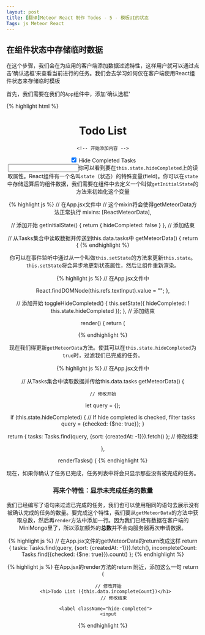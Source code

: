 ```yaml
---
layout: post
title: [翻译]Meteor React 制作 Todos - 5 - 模板UI的状态
Tags: js Meteor React
---
```


## 在组件状态中存储临时数据

在这个步骤，我们会在为应用的客户端添加数据过滤特性，这样用户就可以通过点击’确认选框‘来查看当前进行的任务。我们会去学习如何仅在客户端使用React组件状态来存储临时模板

首先，我们需要在我们的`App`组件中，添加’确认选框‘

{% highlight html %}
<!-- 在App.jsx 文件中 -->
<header>
  <h1>Todo List</h1>

	<!-- 开始添加内容 -->
  <label className="hide-completed">
    <input
      type="checkbox"
      readOnly={true}
      checked={this.state.hideCompleted}
      onClick={this.toggleHideCompleted} />
    Hide Completed Tasks
  </label>
	<!-- 结束添加内容 -->

  <form className="new-task" onSubmit={this.handleSubmit} >
    <input
      type="text"
{% endhighlight %}

你可以看到要在`this.state.hideCompleted`上的读取属性。React组件有一个名叫`state`（状态）的特殊变量(field)。你可以在`state`中存储运算后的组件数据，我们需要在组件中去定义一个叫做`getInitialState`的方法来初始化这个变量

{% highlight js %}
// 在App.jsx文件中
// 这个mixin将会使得getMeteorData方法正常执行
mixins: [ReactMeteorData],

// 添加开始
getInitialState() {
  return {
    hideCompleted: false
  }
},
// 添加结束

// 从Tasks集合中读取数据并传送到this.data.tasks中
getMeteorData() {
  return {
{% endhighlight %}

你可以在事件监听中通过从一个叫做`this.setState`的方法来更新`this.state`。`this.setState`将会异步地更新状态属性，然后让组件重新渲染。

{% highlight js %}
// 在App.jsx文件中

  React.findDOMNode(this.refs.textInput).value = "";
},

// 添加开始
toggleHideCompleted() {
  this.setState({
    hideCompleted: ! this.state.hideCompleted
  });
},
// 添加结束

render() {
  return (
    <div className="container">
{% endhighlight %}

现在我们得更新`getMeteorData`方法。使其可以在`this.state.hideCompleted`为`true`时，过滤我们已完成的任务。

{% highlight js %}
// 在App.jsx文件中 

// 从Tasks集合中读取数据并传给this.data.tasks
getMeteorData() {

	// 修改开始
  let query = {};

  if (this.state.hideCompleted) {
    // If hide completed is checked, filter tasks
    query = {checked: {$ne: true}};
  }

  return {
    tasks: Tasks.find(query, {sort: {createdAt: -1}}).fetch()
  };
	// 修改结束

},

renderTasks() {
{% endhighlight %}

现在，如果你确认了任务已完成，任务列表中将会只显示那些没有被完成的任务。

### 再来个特性：显示未完成任务的数量

我们已经编写了语句来过滤已完成的任务，我们也可以使用相同的语句去展示没有被确认完成的任务的数量。要完成这个特性，我们要从`getMeteorData`的方法中获取总数，然后再`render`方法中添加一行。因为我们已经有数据在客户端的MiniMongo里了，所以添加额外的**总数**并不会向服务器再次申请数据。

{% highlight js %}
// 在App.jsx文件的getMeteorData的return改成这样
return {
      tasks: Tasks.find(query, {sort: {createdAt: -1}}).fetch(),
      incompleteCount: Tasks.find({checked: {$ne: true}}).count()
    };
{% endhighlight %}

{% highlight js %}
在App.jsx的render方法的return 附近，添加这么一句
return (
  <div className="container">
    <header>

    	// 修改开始
      <h1>Todo List ({this.data.incompleteCount})</h1>
			// 修改结束

      <label className="hide-completed">
        <input
{% endhighlight %}